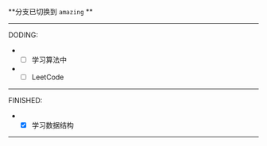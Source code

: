 **分支已切换到 `amazing` **

---

DODING:
  * - [ ] 学习算法中
  * - [ ] LeetCode

---

FINISHED:
  * - [x] 学习数据结构
---


